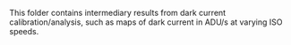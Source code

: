 This folder contains intermediary results from dark current calibration/analysis, such as maps of dark current in ADU/s at varying ISO speeds.

